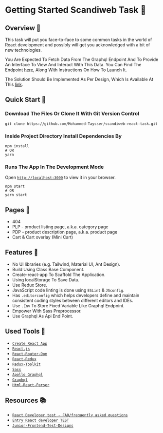 # Getting Started Scandiweb Task 🌠

## Overview 👀

This task will put you face-to-face to some common tasks in the world of React development and possibly will get you acknowledged with a bit of new technologies.

You Are Expected To Fetch Data From The Graphql Endpoint And To Provide An Interface To View And Interact With This Data. You Can Find The Endpoint [here](https://github.com/scandiweb/junior-react-endpoint), Along With Instructions On How To Launch It.

The Solution Should Be Implemented As Per Design, Which Is Available At This [link](https://www.figma.com/file/MSyCAqVy1UgNap0pvqH6H3/Junior-Frontend-Test-Designs-(Public)?node-id=150%3A1168).

## Quick Start 🚀

### Download The Files Or Clone It With Git Version Control

```shell
git clone https://github.com/Mohammed-Taysser/scandiweb-react-task.git
```

### Inside Project Directory Install Dependencies By

```shell
npm install
# OR
yarn
```

### Runs The App In The Development Mode

Open [`http://localhost:3000`](http://localhost:3000) to view it in your browser.

```shell
npm start
# OR
yarn start
```

## Pages 📃

- 404
- PLP - product listing page, a.k.a. category page
- PDP - product description page, a.k.a. product page
- Cart & Cart overlay (Mini Cart)

## Features 💬

- No UI libraries (e.g. Tailwind, Material UI, Ant Design).
- Build Using Class Base Component.
- Create-react-app To Scaffold The Application.
- Using localStorage To Save Data.
- Use Redux Store.
- JavaScript code linting is done using `ESLint` & `JSconfig`.
- Has `.editorconfig` which helps developers define and maintain consistent coding styles between different editors and IDEs.
- Use `.Env` To Store Fixed Variable Like Graphql Endpoint.
- Empower With Sass Preprocessor.
- Use Graphql As Api End Point.

## Used Tools 🧰

- [`Create React App`](https://github.com/facebook/create-react-app)
- [`React.js`](https://reactjs.org/)
- [`React-Router-Dom`](https://reactrouter.com/docs/en/v6/getting-started/tutorial)
- [`React-Redux`](https://react-redux.js.org/)
- [`Redux-Toolkit`](https://redux-toolkit.js.org/)
- [`Sass`](https://sass-lang.com/)
- [`Apollo Graphql`](https://www.apollographql.com/docs/)
- [`Graphql`](https://graphql.org/)
- [`Html-React-Parser`](https://www.npmjs.com/package/html-react-parser)

## Resources 📚

- [`React Developer test - FAQ/frequently asked questions`](https://www.notion.so/00e72f0844a344dda28e19855d2fc34a?v=6f8d862cadc142cd9cb459fe721699ba)
- [`Entry React developer TEST`](https://www.notion.so/Entry-React-developer-TEST-39f601f8aa3f48ac88c4a8fefda304c1)
- [`Junior-Frontend-Test-Designs`](https://www.figma.com/file/MSyCAqVy1UgNap0pvqH6H3/Junior-Frontend-Test-Designs-(Public)?node-id=150%3A1168)

